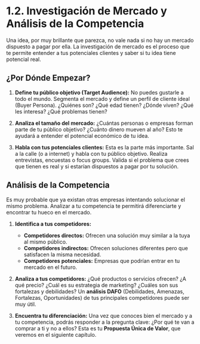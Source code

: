 # 1.2. Investigación de Mercado y Análisis de la Competencia

Una idea, por muy brillante que parezca, no vale nada si no hay un mercado dispuesto a pagar por ella. La investigación de mercado es el proceso que te permite entender a tus potenciales clientes y saber si tu idea tiene potencial real.

## ¿Por Dónde Empezar?

1.  **Define tu público objetivo (Target Audience):** No puedes gustarle a todo el mundo. Segmenta el mercado y define un perfil de cliente ideal (Buyer Persona). ¿Quiénes son? ¿Qué edad tienen? ¿Dónde viven? ¿Qué les interesa? ¿Qué problemas tienen?

2.  **Analiza el tamaño del mercado:** ¿Cuántas personas o empresas forman parte de tu público objetivo? ¿Cuánto dinero mueven al año? Esto te ayudará a entender el potencial económico de tu idea.

3.  **Habla con tus potenciales clientes:** Esta es la parte más importante. Sal a la calle (o a internet) y habla con tu público objetivo. Realiza entrevistas, encuestas o focus groups. Valida si el problema que crees que tienen es real y si estarían dispuestos a pagar por tu solución.

## Análisis de la Competencia

Es muy probable que ya existan otras empresas intentando solucionar el mismo problema. Analizar a tu competencia te permitirá diferenciarte y encontrar tu hueco en el mercado.

1.  **Identifica a tus competidores:**
    *   **Competidores directos:** Ofrecen una solución muy similar a la tuya al mismo público.
    *   **Competidores indirectos:** Ofrecen soluciones diferentes pero que satisfacen la misma necesidad.
    *   **Competidores potenciales:** Empresas que podrían entrar en tu mercado en el futuro.

2.  **Analiza a tus competidores:** ¿Qué productos o servicios ofrecen? ¿A qué precio? ¿Cuál es su estrategia de marketing? ¿Cuáles son sus fortalezas y debilidades? Un **análisis DAFO** (Debilidades, Amenazas, Fortalezas, Oportunidades) de tus principales competidores puede ser muy útil.

3.  **Encuentra tu diferenciación:** Una vez que conoces bien el mercado y a tu competencia, podrás responder a la pregunta clave: ¿Por qué te van a comprar a ti y no a ellos? Esta es tu **Propuesta Única de Valor**, que veremos en el siguiente capítulo.